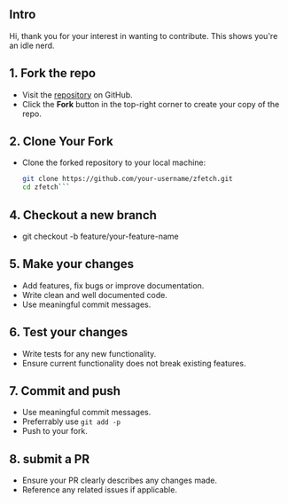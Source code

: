 ## Intro
Hi, thank you for your interest in wanting to contribute. 
This shows you're an idle nerd.

## 1. Fork the repo
- Visit the [repository](https://github.com/pop-ecx/zfetch.git) on GitHub.
- Click the **Fork** button in the top-right corner to create your copy of the repo.

## 2. Clone Your Fork
- Clone the forked repository to your local machine:
  ```bash
  git clone https://github.com/your-username/zfetch.git
  cd zfetch```

## 4. Checkout a new branch
- git checkout -b feature/your-feature-name

## 5. Make your changes
- Add features, fix bugs or improve documentation.
- Write clean and well documented code.
- Use meaningful commit messages.

## 6. Test your changes
- Write tests for any new functionality.
- Ensure current functionality does not break existing features.

## 7. Commit and push
- Use meaningful commit messages.
- Preferrably use `git add -p`
- Push to your fork.

## 8. submit a PR
- Ensure your PR clearly describes any changes made.
- Reference any related issues if applicable.
